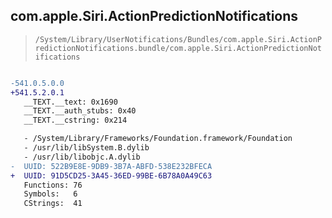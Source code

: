## com.apple.Siri.ActionPredictionNotifications

> `/System/Library/UserNotifications/Bundles/com.apple.Siri.ActionPredictionNotifications.bundle/com.apple.Siri.ActionPredictionNotifications`

```diff

-541.0.5.0.0
+541.5.2.0.1
   __TEXT.__text: 0x1690
   __TEXT.__auth_stubs: 0x40
   __TEXT.__cstring: 0x214

   - /System/Library/Frameworks/Foundation.framework/Foundation
   - /usr/lib/libSystem.B.dylib
   - /usr/lib/libobjc.A.dylib
-  UUID: 522B9E8E-9DB9-3B7A-ABFD-538E232BFECA
+  UUID: 91D5CD25-3A45-36ED-99BE-6B78A0A49C63
   Functions: 76
   Symbols:   6
   CStrings:  41

```
